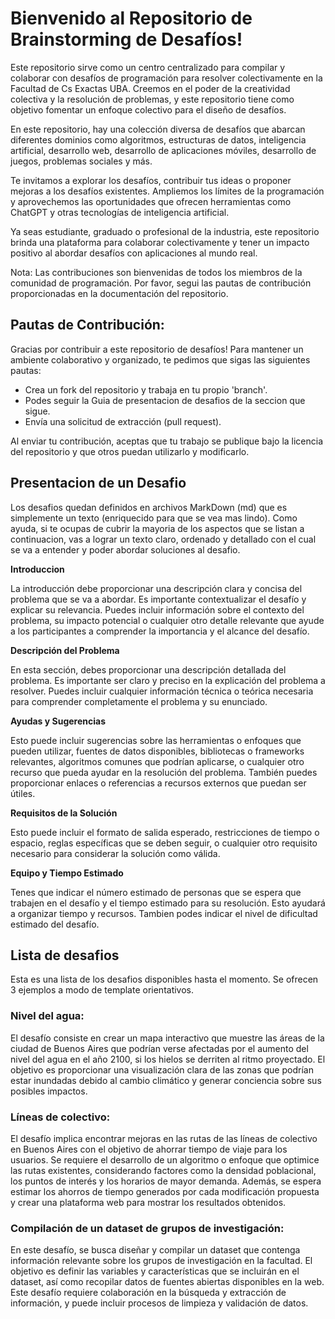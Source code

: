 # Bienvenido al Repositorio de Brainstorming de Desafíos!

Este repositorio sirve como un centro centralizado para compilar y colaborar con desafíos de programación para resolver colectivamente en la Facultad de Cs Exactas UBA. Creemos en el poder de la creatividad colectiva y la resolución de problemas, y este repositorio tiene como objetivo fomentar un enfoque colectivo para el diseño de desafíos.

En este repositorio, hay una colección diversa de desafíos que abarcan diferentes dominios como algoritmos, estructuras de datos, inteligencia artificial, desarrollo web, desarrollo de aplicaciones móviles, desarrollo de juegos, problemas sociales y más. 

Te invitamos a explorar los desafíos, contribuir tus ideas o proponer mejoras a los desafíos existentes. Ampliemos los límites de la programación y aprovechemos las oportunidades que ofrecen herramientas como ChatGPT y otras tecnologías de inteligencia artificial.

Ya seas estudiante, graduado o profesional de la industria, este repositorio brinda una plataforma para colaborar colectivamente y tener un impacto positivo al abordar desafíos con aplicaciones al mundo real.

Nota: Las contribuciones son bienvenidas de todos los miembros de la comunidad de programación. Por favor, segui las pautas de contribución proporcionadas en la documentación del repositorio.


## Pautas de Contribución:

Gracias por contribuir a este repositorio de desafíos! Para mantener un ambiente colaborativo y organizado, te pedimos que sigas las siguientes pautas:

- Crea un fork del repositorio y trabaja en tu propio 'branch'.
- Podes seguir la Guia de presentacion de desafios de la seccion que sigue.
- Envía una solicitud de extracción (pull request).

Al enviar tu contribución, aceptas que tu trabajo se publique bajo la licencia del repositorio y que otros puedan utilizarlo y modificarlo.

## Presentacion de un Desafio

Los desafios quedan definidos en archivos MarkDown (md) que es simplemente un texto (enriquecido para que se vea mas lindo). Como ayuda, si te ocupas de cubrir la mayoria de los aspectos que se listan a continuacion, vas a lograr un texto claro, ordenado y detallado con el cual se va a entender y poder abordar soluciones al desafio.

**Introduccion**

La introducción debe proporcionar una descripción clara y concisa del problema que se va a abordar. Es importante contextualizar el desafío y explicar su relevancia. Puedes incluir información sobre el contexto del problema, su impacto potencial o cualquier otro detalle relevante que ayude a los participantes a comprender la importancia y el alcance del desafío.

**Descripción del Problema**

En esta sección, debes proporcionar una descripción detallada del problema. Es importante ser claro y preciso en la explicación del problema a resolver. Puedes incluir cualquier información técnica o teórica necesaria para comprender completamente el problema y su enunciado.

**Ayudas y Sugerencias**

Esto puede incluir sugerencias sobre las herramientas o enfoques que pueden utilizar, fuentes de datos disponibles, bibliotecas o frameworks relevantes, algoritmos comunes que podrían aplicarse, o cualquier otro recurso que pueda ayudar en la resolución del problema. También puedes proporcionar enlaces o referencias a recursos externos que puedan ser útiles.

**Requisitos de la Solución**

Esto puede incluir el formato de salida esperado, restricciones de tiempo o espacio, reglas específicas que se deben seguir, o cualquier otro requisito necesario para considerar la solución como válida.

**Equipo y Tiempo Estimado**

Tenes que indicar el número estimado de personas que se espera que trabajen en el desafío y el tiempo estimado para su resolución. Esto ayudará a organizar tiempo y recursos. Tambien podes indicar el nivel de dificultad estimado del desafío. 


## Lista de desafios

Esta es una lista de los desafios disponibles hasta el momento. Se ofrecen 3 ejemplos a modo de template orientativos.

### Nivel del agua: 

El desafío consiste en crear un mapa interactivo que muestre las áreas de la ciudad de Buenos Aires que podrían verse afectadas por el aumento del nivel del agua en el año 2100, si los hielos se derriten al ritmo proyectado. El objetivo es proporcionar una visualización clara de las zonas que podrían estar inundadas debido al cambio climático y generar conciencia sobre sus posibles impactos.

### Líneas de colectivo: 

El desafío implica encontrar mejoras en las rutas de las líneas de colectivo en Buenos Aires con el objetivo de ahorrar tiempo de viaje para los usuarios. Se requiere el desarrollo de un algoritmo o enfoque que optimice las rutas existentes, considerando factores como la densidad poblacional, los puntos de interés y los horarios de mayor demanda. Además, se espera estimar los ahorros de tiempo generados por cada modificación propuesta y crear una plataforma web para mostrar los resultados obtenidos.

### Compilación de un dataset de grupos de investigación: 

En este desafío, se busca diseñar y compilar un dataset que contenga información relevante sobre los grupos de investigación en la facultad. El objetivo es definir las variables y características que se incluirán en el dataset, así como recopilar datos de fuentes abiertas disponibles en la web. Este desafío requiere colaboración en la búsqueda y extracción de información, y puede incluir procesos de limpieza y validación de datos.
